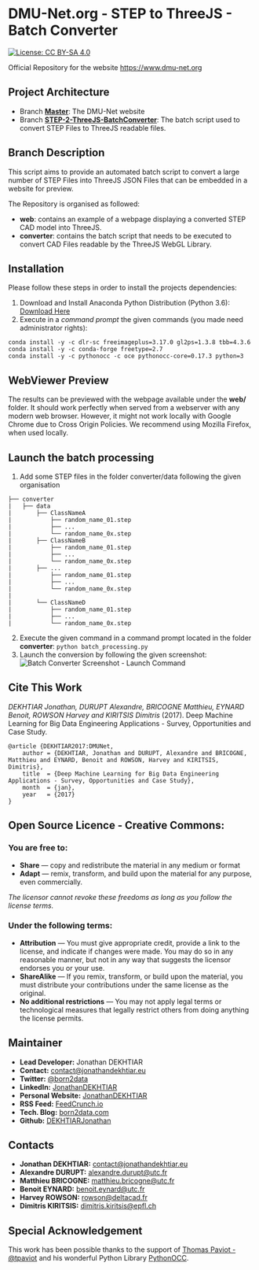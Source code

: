 # DMU-Net.org - STEP to ThreeJS - Batch Converter

[![License: CC BY-SA 4.0](https://img.shields.io/badge/License-CC%20BY--SA%204.0-lightgrey.svg)](http://creativecommons.org/licenses/by-sa/4.0/)

Official Repository for the website https://www.dmu-net.org

## Project Architecture
- Branch **[Master](https://github.com/DEKHTIARJonathan/dmu-net.org)**: The DMU-Net website
- Branch **[STEP-2-ThreeJS-BatchConverter](https://github.com/DEKHTIARJonathan/dmu-net.org/tree/STEP-2-ThreeJS-BatchConverter)**: The batch script used to convert STEP Files to ThreeJS readable files.

## Branch Description

This script aims to provide an automated batch script to convert a large number of STEP Files into ThreeJS JSON Files that can be embedded in a website for preview.

The Repository is organised as followed:

- **web**: contains an example of a webpage displaying a converted STEP CAD model into ThreeJS.
- **converter**: contains the batch script that needs to be executed to convert CAD Files readable by the ThreeJS WebGL Library.

## Installation

Please follow these steps in order to install the projects dependencies:

1. Download and Install Anaconda Python Distribution (Python 3.6): [Download Here](https://www.continuum.io/downloads)
2. Execute in a *command prompt* the given commands (you made need administrator rights):
```shell
conda install -y -c dlr-sc freeimageplus=3.17.0 gl2ps=1.3.8 tbb=4.3.6
conda install -y -c conda-forge freetype=2.7
conda install -y -c pythonocc -c oce pythonocc-core=0.17.3 python=3
```

## WebViewer Preview 

The results can be previewed with the webpage available under the **web/** folder. It should work perfectly when served from a webserver with any modern web browser. However, it might not work locally with Google Chrome due to Cross Origin Policies. We recommend using Mozilla Firefox, when used locally.

## Launch the batch processing

1. Add some STEP files in the folder converter/data following the given organisation
```
├── converter
|   ├── data
|       ├── ClassNameA
|           ├── random_name_01.step
|           ├── ...
|           └── random_name_0x.step
|       ├── ClassNameB
|           ├── random_name_01.step
|           ├── ...
|           └── random_name_0x.step
|       ├── ...
|           ├── random_name_01.step
|           ├── ...
|           └── random_name_0x.step
|           
|       └── ClassNameD
|           ├── random_name_01.step
|           ├── ...
|           └── random_name_0x.step
```
2. Execute the given command in a command prompt located in the folder **converter**: `python batch_processing.py`
3. Launch the conversion by following the given screenshot:
![Batch Converter Screenshot - Launch Command](/app_screenshot.jpg?raw=true "Application Screenshot")

## Cite This Work
*DEKHTIAR Jonathan, DURUPT Alexandre, BRICOGNE Matthieu, EYNARD Benoit, ROWSON Harvey and KIRITSIS Dimitris* (2017).
Deep Machine Learning for Big Data Engineering Applications - Survey, Opportunities and Case Study.
```
@article {DEKHTIAR2017:DMUNet,
    author = {DEKHTIAR, Jonathan and DURUPT, Alexandre and BRICOGNE, Matthieu and EYNARD, Benoit and ROWSON, Harvey and KIRITSIS, Dimitris},
    title  = {Deep Machine Learning for Big Data Engineering Applications - Survey, Opportunities and Case Study},
    month  = {jan},
    year   = {2017}
}
```

## Open Source Licence - Creative Commons:

### You are free to:

- **Share** — copy and redistribute the material in any medium or format
- **Adapt** — remix, transform, and build upon the material for any purpose, even commercially.

*The licensor cannot revoke these freedoms as long as you follow the license terms.*

### Under the following terms:

- **Attribution** — You must give appropriate credit, provide a link to the license, and indicate if changes were made. You may do so in any reasonable manner, but not in any way that suggests the licensor endorses you or your use.
- **ShareAlike** — If you remix, transform, or build upon the material, you must distribute your contributions under the same license as the original.
 - **No additional restrictions** — You may not apply legal terms or technological measures that legally restrict others from doing anything the license permits.

## Maintainer

* **Lead Developer:** Jonathan DEKHTIAR
* **Contact:** [contact@jonathandekhtiar.eu](mailto:contact@jonathandekhtiar.eu)
* **Twitter:** [@born2data](https://twitter.com/born2data)
* **LinkedIn:** [JonathanDEKHTIAR](https://fr.linkedin.com/in/jonathandekhtiar)
* **Personal Website:** [JonathanDEKHTIAR](http://www.jonathandekhtiar.eu)
* **RSS Feed:** [FeedCrunch.io](https://www.feedcrunch.io/@dataradar/)
* **Tech. Blog:** [born2data.com](http://www.born2data.com/)
* **Github:** [DEKHTIARJonathan](https://github.com/DEKHTIARJonathan)

## Contacts

* **Jonathan DEKHTIAR:** [contact@jonathandekhtiar.eu](mailto:contact@jonathandekhtiar.eu)
* **Alexandre DURUPT:** [alexandre.durupt@utc.fr](mailto:alexandre.durupt@utc.fr)
* **Matthieu BRICOGNE:** [matthieu.bricogne@utc.fr](mailto:matthieu.bricogne@utc.fr)
* **Benoit EYNARD:** [benoit.eynard@utc.fr](mailto:benoit.eynard@utc.fr)
* **Harvey ROWSON:** [rowson@deltacad.fr](mailto:rowson@deltacad.fr)
* **Dimitris KIRITSIS:** [dimitris.kiritsis@epfl.ch](mailto:dimitris.kiritsis@epfl.ch)

## Special Acknowledgement

This work has been possible thanks to the support of [Thomas Paviot - @tpaviot](https://github.com/tpaviot) and his wonderful Python Library [PythonOCC](https://github.com/tpaviot/pythonocc-core).
